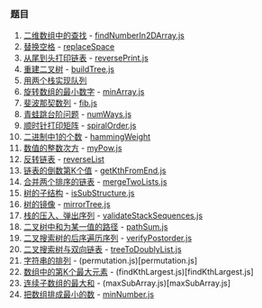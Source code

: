 ### 题目
1. [二维数组中的查找](https://leetcode-cn.com/problems/er-wei-shu-zu-zhong-de-cha-zhao-lcof/) - [findNumberIn2DArray.js](findNumberIn2DArray.js)
2. [替换空格](https://leetcode-cn.com/problems/ti-huan-kong-ge-lcof/) - [replaceSpace](replaceSpace.js)
3. [从尾到头打印链表](https://leetcode-cn.com/problems/cong-wei-dao-tou-da-yin-lian-biao-lcof/) - [reversePrint.js](reversePrint.js)
4. [重建二叉树](https://leetcode-cn.com/problems/zhong-jian-er-cha-shu-lcof/) - [buildTree.js](buildTree.js)
5. [用两个栈实现队列](https://leetcode-cn.com/problems/yong-liang-ge-zhan-shi-xian-dui-lie-lcof/)
6. [旋转数组的最小数字](https://leetcode-cn.com/problems/xuan-zhuan-shu-zu-de-zui-xiao-shu-zi-lcof/) - [minArray.js](minArray.js)
7. [斐波那契数列](https://leetcode-cn.com/problems/fei-bo-na-qi-shu-lie-lcof) - [fib.js](fib.js)
8. [青蛙跳台阶问题](https://leetcode-cn.com/problems/qing-wa-tiao-tai-jie-wen-ti-lcof) - [numWays.js](numWays.js)
9. [顺时针打印矩阵](https://leetcode-cn.com/problems/shun-shi-zhen-da-yin-ju-zhen-lcof/) - [spiralOrder.js](spiralOrder.js)
10. [二进制中1的个数](https://leetcode-cn.com/problems/er-jin-zhi-zhong-1de-ge-shu-lcof/) - [hammingWeight](hammingWeight.js)
11. [数值的整数次方](https://leetcode-cn.com/problems/shu-zhi-de-zheng-shu-ci-fang-lcof/) - [myPow.js](myPow.js)
12. [反转链表](https://leetcode-cn.com/problems/fan-zhuan-lian-biao-lcof/) - [reverseList](reverseList.js)
13. [链表的倒数第K个值](https://leetcode-cn.com/problems/lian-biao-zhong-dao-shu-di-kge-jie-dian-lcof/) - [getKthFromEnd.js](getKthFromEnd.js)
14. [合并两个排序的链表](https://leetcode-cn.com/problems/he-bing-liang-ge-pai-xu-de-lian-biao-lcof/) - [mergeTwoLists.js](mergeTwoLists.js)
15. [树的子结构](https://leetcode-cn.com/problems/shu-de-zi-jie-gou-lcof/) - [isSubStructure.js](isSubStructure.js)
16. [树的镜像](https://leetcode-cn.com/problems/er-cha-shu-de-jing-xiang-lcof/) - [mirrorTree.js](mirrorTree.js)
17. [栈的压入、弹出序列](https://leetcode-cn.com/problems/zhan-de-ya-ru-dan-chu-xu-lie-lcof/) - [validateStackSequences.js](validateStackSequences.js)
18. [二叉树中和为某一值的路径](https://leetcode-cn.com/problems/er-cha-shu-zhong-he-wei-mou-yi-zhi-de-lu-jing-lcof/) - [pathSum.js](pathSum.js)
19. [二叉搜索树的后序遍历序列](https://leetcode-cn.com/problems/er-cha-sou-suo-shu-de-hou-xu-bian-li-xu-lie-lcof/) - [verifyPostorder.js](verifyPostorder.js)
20. [二叉搜索树与双向链表](https://leetcode-cn.com/problems/er-cha-sou-suo-shu-yu-shuang-xiang-lian-biao-lcof/) - [treeToDoublyList.js](https://leetcode-cn.com/problems/er-cha-sou-suo-shu-yu-shuang-xiang-lian-biao-lcof/)
21. [字符串的排列](https://leetcode-cn.com/problems/zi-fu-chuan-de-pai-lie-lcof/) - (permutation.js)[permutation.js]
22. [数组中的第K个最大元素](https://leetcode-cn.com/problems/kth-largest-element-in-an-array/) - (findKthLargest.js)[findKthLargest.js]
23. [连续子数组的最大和](https://leetcode-cn.com/problems/lian-xu-zi-shu-zu-de-zui-da-he-lcof/) - (maxSubArray.js)[maxSubArray.js]
24. [把数组排成最小的数](https://leetcode-cn.com/problems/ba-shu-zu-pai-cheng-zui-xiao-de-shu-lcof/) - [minNumber.js](minNumber.js)